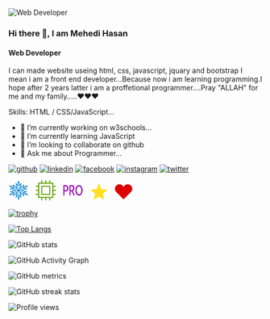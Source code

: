 ![Web Developer](https://images.vexels.com/media/users/3/204038/raw/32171678949026310a36e6aa73536f45-web-developer-logo-design.jpg)


### Hi there 👋, I am Mehedi Hasan
#### Web Developer

I can made website useing html, css, javascript, jquary and bootstrap I mean i am a front end developer...Because now i am learning programming.I hope after 2 years latter i am a proffetional programmer....Pray  "ALLAH" for me and my family.....❤❤❤ 

Skills:  HTML / CSS/JavaScript...

- 🔭 I’m currently working on w3schools... 
- 🌱 I’m currently learning JavaScript 
- 👯 I’m looking to collaborate on github  
- 💬 Ask me about Programmer... 


[<img src='https://cdn.jsdelivr.net/npm/simple-icons@3.0.1/icons/github.svg' alt='github' height='40'>](https://github.com/Mehedi145)  [<img src='https://cdn.jsdelivr.net/npm/simple-icons@3.0.1/icons/linkedin.svg' alt='linkedin' height='40'>](https://www.linkedin.com/in/https://www.linkedin.com/in/mehedi-hasan-03a357221//)  [<img src='https://cdn.jsdelivr.net/npm/simple-icons@3.0.1/icons/facebook.svg' alt='facebook' height='40'>](https://www.facebook.com/https://www.facebook.com/profile.php?id=100062750746953)  [<img src='https://cdn.jsdelivr.net/npm/simple-icons@3.0.1/icons/instagram.svg' alt='instagram' height='40'>](https://www.instagram.com/https://www.instagram.com/md.mehedi145//)  [<img src='https://cdn.jsdelivr.net/npm/simple-icons@3.0.1/icons/twitter.svg' alt='twitter' height='40'>](https://twitter.com/https://twitter.com/MehediH29094069)  

<a href='https://archiveprogram.github.com/'><img src='https://raw.githubusercontent.com/acervenky/animated-github-badges/master/assets/acbadge.gif' width='40' height='40'></a> <a href='https://docs.github.com/en/developers'><img src='https://raw.githubusercontent.com/acervenky/animated-github-badges/master/assets/devbadge.gif' width='40' height='40'></a> <a href='https://github.com/pricing'><img src='https://raw.githubusercontent.com/acervenky/animated-github-badges/master/assets/pro.gif' width='40' height='40'></a> <a href='https://stars.github.com/'><img src='https://raw.githubusercontent.com/acervenky/animated-github-badges/master/assets/starbadge.gif' width='35' height='35'></a> <a href='https://docs.github.com/en/github/supporting-the-open-source-community-with-github-sponsors'><img src='https://raw.githubusercontent.com/acervenky/animated-github-badges/master/assets/sponsorbadge.gif' width='35' height='35'></a> 

[![trophy](https://github-profile-trophy.vercel.app/?username=Mehedi145)](https://github.com/ryo-ma/github-profile-trophy)

[![Top Langs](https://github-readme-stats.vercel.app/api/top-langs/?username=Mehedi145)](https://github.com/anuraghazra/github-readme-stats)

![GitHub stats](https://github-readme-stats.vercel.app/api?username=Mehedi145&show_icons=true)  

![GitHub Activity Graph](https://activity-graph.herokuapp.com/graph?username=Mehedi145)  

![GitHub metrics](https://metrics.lecoq.io/Mehedi145)  

![GitHub streak stats](https://github-readme-streak-stats.herokuapp.com/?user=Mehedi145)  

![Profile views](https://gpvc.arturio.dev/Mehedi145)  
